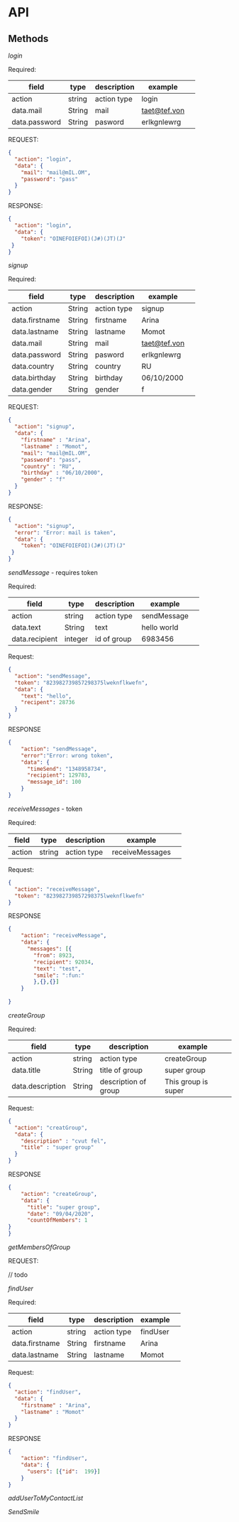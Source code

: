 # API

## Methods

_login_

Required:

| field  | type  | description  | example  |   |
|---|---|---|---|---|
| action  |  string | action type  | login   |   |
| data.mail  | String  | mail  | taet@tef.von  |   |
|  data.password | String  | pasword  | erlkgnlewrg  |   |

REQUEST:
```json
{
  "action": "login",
  "data": {
    "mail": "mail@mIL.OM",
    "password": "pass"  
  }
}
```
RESPONSE:
```json
{
  "action": "login",
  "data": {
    "token": "OINEFOIEFOI)(J#)(JT)(J"
 }
}
```

_signup_

Required:

| field  | type  | description  | example  |   |
|---|---|---|---|---|
| action  |  String | action type  | signup   |   |
| data.firstname  |  String | firstname  | Arina   |   |
| data.lastname  |  String | lastname  | Momot   |   |
| data.mail  | String  | mail  | taet@tef.von  |   |
|  data.password | String  | pasword  | erlkgnlewrg  |   |
|  data.country | String  | country  | RU  |   |
|  data.birthday | String  | birthday  | 06/10/2000  |   |
|  data.gender | String  | gender  | f  |   |

REQUEST:
```json
{
  "action": "signup",
  "data": {
    "firstname" : "Arina",
    "lastname" : "Momot",
    "mail": "mail@mIL.OM",
    "password": "pass",  
    "country" : "RU",
    "birthday" : "06/10/2000",
    "gender" : "f"
  }
}
```
RESPONSE:
```json
{
  "action": "signup",
  "error": "Error: mail is taken",
  "data": {
    "token": "OINEFOIEFOI)(J#)(JT)(J"
 }
}
```

_sendMessage_ - requires token

Required:

| field  | type  | description  | example  |   |
|---|---|---|---|---|
| action  |  string | action type  | sendMessage   |   |
| data.text  | String  | text    | hello world  |   |
|  data.recipient | integer  | id of group  | 6983456  |   |

Request:
```json
{
  "action": "sendMessage",
  "token": "823982739857298375lweknflkwefn",   
  "data": {
    "text": "hello",
    "recipent": 28736
  }
}
```
RESPONSE

```json
{
    "action": "sendMessage",
    "error":"Error: wrong token",
    "data": {
      "timeSend": "1348958734",
      "recipient": 129783, 
      "message_id": 100
    }
}
```

_receiveMessages_ - token

Required:

| field  | type  | description  | example  |   |
|---|---|---|---|---|
| action  |  string | action type  | receiveMessages   |   |

Request:
```json
{
  "action": "receiveMessage",
  "token": "823982739857298375lweknflkwefn"
}
```
RESPONSE

```json
{
    "action": "receiveMessage",
    "data": {
      "messages": [{
        "from": 8923,
        "recipient": 92034,
        "text": "test",
        "smile": ":fun:"
        },{},{}]
    }
    
}
```

_createGroup_

Required:

| field  | type  | description  | example  |   |
|---|---|---|---|---|
| action  |  string | action type  | createGroup   |   |
| data.title | String  | title of group  | super group  |   |
| data.description | String  | description of group  | This group is super  |   |

Request:
```json
{
  "action": "creatGroup",
  "data": {
    "description" : "cvut fel",
    "title" : "super group"
  }
}
```
RESPONSE

```json
{
    "action": "createGroup",
    "data": {
      "title": "super group",
      "date": "09/04/2020",
      "countOfMembers": 1
}
}
```

_getMembersOfGroup_

REQUEST:

// todo

_findUser_

Required:

| field  | type  | description  | example  |   |
|---|---|---|---|---|
| action  |  string | action type  | findUser   |   |
| data.firstname  |  String | firstname  | Arina   |   |
| data.lastname  |  String | lastname  | Momot   |   |

Request:
```json
{
  "action": "findUser",
  "data": {
    "firstname" : "Arina",
    "lastname" : "Momot"
  }
}
```
RESPONSE

```json
{
    "action": "findUser",
    "data": {
      "users": [{"id":  199}] 
    }
}
```

_addUserToMyContactList_

_SendSmile_


